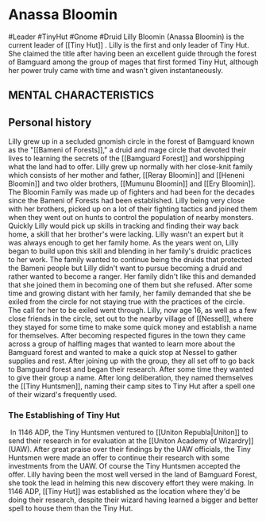 # Anassa Bloomin
#Leader #TinyHut #Gnome #Druid 
Lilly Bloomin (Anassa Bloomin) is the current leader of [[Tiny Hut]] . Lilly is the first and only leader of Tiny Hut. She claimed the title after having been an excellent guide through the forest of Bamguard among the group of mages that first formed Tiny Hut, although her power truly came with time and wasn't given instantaneously.

## MENTAL CHARACTERISTICS

## Personal history

Lilly grew up in a secluded gnomish circle in the forest of Bamguard known as the "[[Bameni of Forests]]," a druid and mage circle that devoted their lives to learning the secrets of the [[Bamguard Forest]] and worshipping what the land had to offer. Lilly grew up normally with her close-knit family which consists of her mother and father, [[Reray Bloomin]] and [[Heneni Bloomin]] and two older brothers, [[Mumunu Bloomin]] and [[Ery Bloomin]]. The Bloomin Family was made up of fighters and had been for the decades since the Bameni of Forests had been established. Lilly being very close with her brothers, picked up on a lot of their fighting tactics and joined them when they went out on hunts to control the population of nearby monsters. Quickly Lilly would pick up skills in tracking and finding their way back home, a skill that her brother's were lacking. Lilly wasn't an expert but it was always enough to get her family home. As the years went on, Lilly began to build upon this skill and blending in her family's druidic practices to her work. The family wanted to continue being the druids that protected the Bameni people but Lilly didn't want to pursue becoming a druid and rather wanted to become a ranger. Her family didn't like this and demanded that she joined them in becoming one of them but she refused. After some time and growing distant with her family, her family demanded that she be exiled from the circle for not staying true with the practices of the circle. The call for her to be exiled went through. Lilly, now age 16, as well as a few close friends in the circle, set out to the nearby village of [[Nessel]], where they stayed for some time to make some quick money and establish a name for themselves. After becoming respected figures in the town they came across a group of halfling mages that wanted to learn more about the Bamguard forest and wanted to make a quick stop at Nessel to gather supplies and rest. After joining up with the group, they all set off to go back to Bamguard forest and began their research. After some time they wanted to give their group a name. After long deliberation, they named themselves the [[Tiny Huntsmen]], naming their camp sites to Tiny Hut after a spell one of their wizard's frequently used. 

### The Establishing of Tiny Hut

 In 1146 ADP, the Tiny Huntsmen ventured to [[Uniton Republa|Uniton]] to send their research in for evaluation at the [[Uniton Academy of Wizardry]] (UAW). After great praise over their findings by the UAW officials, the Tiny Huntsmen were made an offer to continue their research with some investments from the UAW. Of course the Tiny Huntsmen accepted the offer. Lilly having been the most well versed in the land of Bamguard Forest, she took the lead in helming this new discovery effort they were making. In 1146 ADP, [[Tiny Hut]] was established as the location where they'd be doing their research, despite their wizard having learned a bigger and better spell to house them than the Tiny Hut.